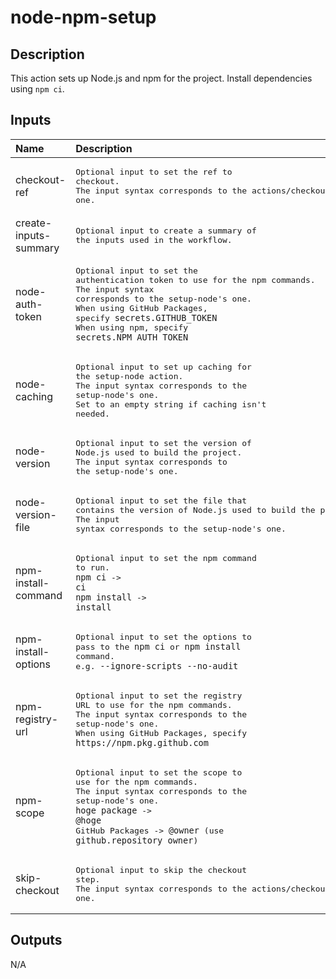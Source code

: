 # node-npm-setup

<!-- actdocs start -->

## Description

This action sets up Node.js and npm for the project.
Install dependencies using `npm ci`.

## Inputs

| Name | Description | Default | Required |
| :--- | :---------- | :------ | :------: |
| checkout-ref | <pre>Optional input to set the ref to checkout.<br>The input syntax corresponds to the actions/checkout's one.</pre> | `${{ github.head_ref }}` | no |
| create-inputs-summary | <pre>Optional input to create a summary of the inputs used in the workflow.</pre> | `false` | no |
| node-auth-token | <pre>Optional input to set the authentication token to use for the npm commands.<br>The input syntax corresponds to the setup-node's one.<br>When using GitHub Packages, specify `secrets.GITHUB_TOKEN`<br>When using npm, specify `secrets.NPM_AUTH_TOKEN`</pre> | n/a | no |
| node-caching | <pre>Optional input to set up caching for the setup-node action.<br>The input syntax corresponds to the setup-node's one.<br>Set to an empty string if caching isn't needed.</pre> | `npm` | no |
| node-version | <pre>Optional input to set the version of Node.js used to build the project.<br>The input syntax corresponds to the setup-node's one.</pre> | n/a | no |
| node-version-file | <pre>Optional input to set the file that contains the version of Node.js used to build the project.<br>The input syntax corresponds to the setup-node's one.</pre> | `.nvmrc` | no |
| npm-install-command | <pre>Optional input to set the npm command to run.<br>`npm ci` -> `ci`<br>`npm install` -> `install`</pre> | `ci` | no |
| npm-install-options | <pre>Optional input to set the options to pass to the `npm ci` or `npm install` command.<br>e.g. `--ignore-scripts --no-audit`</pre> | n/a | no |
| npm-registry-url | <pre>Optional input to set the registry URL to use for the npm commands.<br>The input syntax corresponds to the setup-node's one.<br>When using GitHub Packages, specify `https://npm.pkg.github.com`</pre> | n/a | no |
| npm-scope | <pre>Optional input to set the scope to use for the npm commands.<br>The input syntax corresponds to the setup-node's one.<br>`hoge package` -> `@hoge`<br>GitHub Packages -> `@owner` (use `github.repository_owner`)</pre> | n/a | no |
| skip-checkout | <pre>Optional input to skip the checkout step.<br>The input syntax corresponds to the actions/checkout's one.</pre> | `false` | no |

## Outputs

N/A

<!-- actdocs end -->


